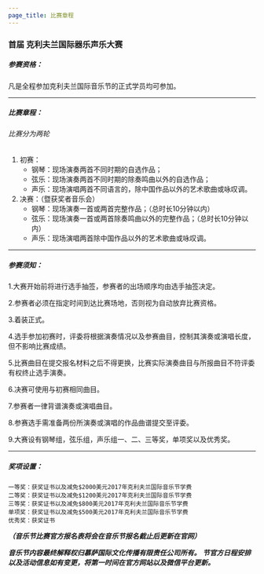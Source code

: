 ```yaml
---
page_title: 比赛章程
---
```


### **首届 克利夫兰国际器乐声乐大赛**

##### **参赛资格：**
凡是全程参加克利夫兰国际音乐节的正式学员均可参加。

***

##### **比赛章程：**

###### 比赛分为两轮
1. 初赛：
    * 钢琴：现场演奏两首不同时期的自选作品；                                   
    * 弦乐：现场演奏两首不同时期的除奏鸣曲以外的自选作品；
    * 声乐：现场演唱两首不同语言的，除中国作品以外的艺术歌曲或咏叹调。
2. 决赛：（暨获奖者音乐会）
    * 钢琴：现场演奏一首或两首完整作品；（总时长10分钟以内）
    * 弦乐：现场演奏一首或两首除奏鸣曲以外的完整作品；（总时长10分钟以内）
    * 声乐：现场演唱两首除中国作品以外的艺术歌曲或咏叹调。

***

##### **参赛须知：**
1.大赛开始前将进行选手抽签，参赛者的出场顺序均由选手抽签决定。

2.参赛者必须在指定时间到达比赛场地，否则视为自动放弃比赛资格。

3.着装正式。

4.选手参加初赛时，评委将根据演奏情况以及参赛曲目，控制其演奏或演唱长度，但不影响比赛成绩。

5.比赛曲目在提交报名材料之后不得更换，比赛实际演奏曲目与所报曲目不符评委有权终止选手演奏。

6.决赛可使用与初赛相同曲目。

7.参赛者一律背谱演奏或演唱曲目。

8.参赛选手需准备两份所演奏或演唱的作品曲谱提交至评委。

9.大赛设有钢琴组，弦乐组，声乐组一、二、三等奖，单项奖以及优秀奖。

***

##### **奖项设置：**
    一等奖：获奖证书以及减免$2000美元2017年克利夫兰国际音乐节学费
    二等奖：获奖证书以及减免$1200美元2017年克利夫兰国际音乐节学费
    三等奖：获奖证书以及减免$800美元2017年克利夫兰国际音乐节学费
    单项奖：获奖证书以及减免$500美元2017年克利夫兰国际音乐节学费
    优秀奖：获奖证书

**_（音乐节比赛官方报名表将会在音乐节报名截止后更新在官网）_**

**_音乐节内容最终解释权归慕萨国际文化传播有限责任公司所有。_**
**_节官方日程安排以及活动信息如有变更，将第一时间在官方网站以及微信平台更新。_**
